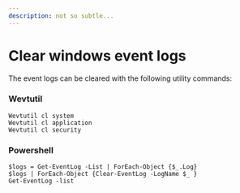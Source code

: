 ```yaml
---
description: not so subtle...
---
```


# Clear windows event logs

The event logs can be cleared with the following utility commands:

### Wevtutil

```text
Wevtutil cl system
Wevtutil cl application
Wevtutil cl security
```

### Powershell

```text
$logs = Get-EventLog -List | ForEach-Object {$_.Log}
$logs | ForEach-Object {Clear-EventLog -LogName $_ }
Get-EventLog -list
```



